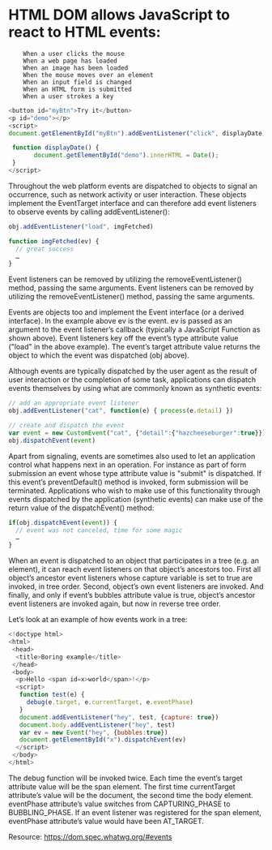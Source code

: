 
# HTML DOM allows JavaScript to react to HTML events:
        When a user clicks the mouse
        When a web page has loaded
        When an image has been loaded
        When the mouse moves over an element
        When an input field is changed
        When an HTML form is submitted
        When a user strokes a key
 ```javascript
 <button id="myBtn">Try it</button>
 <p id="demo"></p>
 <script>
 document.getElementById("myBtn").addEventListener("click", displayDate);

  function displayDate() {
        document.getElementById("demo").innerHTML = Date();
  }
 </script>
 ```

Throughout the web platform events are dispatched to objects to signal an occurrence, such as network activity or user interaction. These objects implement the EventTarget interface and can therefore add event listeners to observe events by calling addEventListener():
```javascript
obj.addEventListener("load", imgFetched)

function imgFetched(ev) {
  // great success
  …
}
```
Event listeners can be removed by utilizing the removeEventListener() method, passing the same arguments.
Event listeners can be removed by utilizing the removeEventListener() method, passing the same arguments.

Events are objects too and implement the Event interface (or a derived interface). In the example above ev is the event. ev is passed as an argument to the event listener’s callback (typically a JavaScript Function as shown above). Event listeners key off the event’s type attribute value ("load" in the above example). The event’s target attribute value returns the object to which the event was dispatched (obj above).

Although events are typically dispatched by the user agent as the result of user interaction or the completion of some task, applications can dispatch events themselves by using what are commonly known as synthetic events:
```javascript
// add an appropriate event listener
obj.addEventListener("cat", function(e) { process(e.detail) })

// create and dispatch the event
var event = new CustomEvent("cat", {"detail":{"hazcheeseburger":true}})
obj.dispatchEvent(event)
```
Apart from signaling, events are sometimes also used to let an application control what happens next in an operation. For instance as part of form submission an event whose type attribute value is "submit" is dispatched. If this event’s preventDefault() method is invoked, form submission will be terminated. Applications who wish to make use of this functionality through events dispatched by the application (synthetic events) can make use of the return value of the dispatchEvent() method:
```javascript
if(obj.dispatchEvent(event)) {
  // event was not canceled, time for some magic
  …
}
```
When an event is dispatched to an object that participates in a tree (e.g. an element), it can reach event listeners on that object’s ancestors too. First all object’s ancestor event listeners whose capture variable is set to true are invoked, in tree order. Second, object’s own event listeners are invoked. And finally, and only if event’s bubbles attribute value is true, object’s ancestor event listeners are invoked again, but now in reverse tree order.

Let’s look at an example of how events work in a tree:
```javascript
<!doctype html>
<html>
 <head>
  <title>Boring example</title>
 </head>
 <body>
  <p>Hello <span id=x>world</span>!</p>
  <script>
   function test(e) {
     debug(e.target, e.currentTarget, e.eventPhase)
   }
   document.addEventListener("hey", test, {capture: true})
   document.body.addEventListener("hey", test)
   var ev = new Event("hey", {bubbles:true})
   document.getElementById("x").dispatchEvent(ev)
  </script>
 </body>
</html>
```
The debug function will be invoked twice. Each time the event’s target attribute value will be the span element. The first time currentTarget attribute’s value will be the document, the second time the body element. eventPhase attribute’s value switches from CAPTURING_PHASE to BUBBLING_PHASE. If an event listener was registered for the span element, eventPhase attribute’s value would have been AT_TARGET.

Resource: https://dom.spec.whatwg.org/#events
